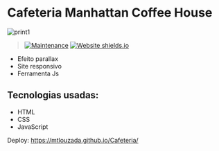 <h1>Cafeteria Manhattan Coffee House</h1>

![print1](https://github.com/mtlouzada/Cafeteria/assets/120414065/45f894e1-0732-4cec-8a64-757639d77c7d)

> [![Maintenance](https://img.shields.io/badge/Maintained%3F-yes-green.svg)](https://GitHub.com/Naereen/StrapDown.js/graphs/commit-activity) [![Website shields.io](https://img.shields.io/website-up-down-green-red/http/shields.io.svg)](http://shields.io/)

- Efeito parallax
- Site responsivo
- Ferramenta Js

## Tecnologias usadas:

* HTML
* CSS
* JavaScript


Deploy: https://mtlouzada.github.io/Cafeteria/
